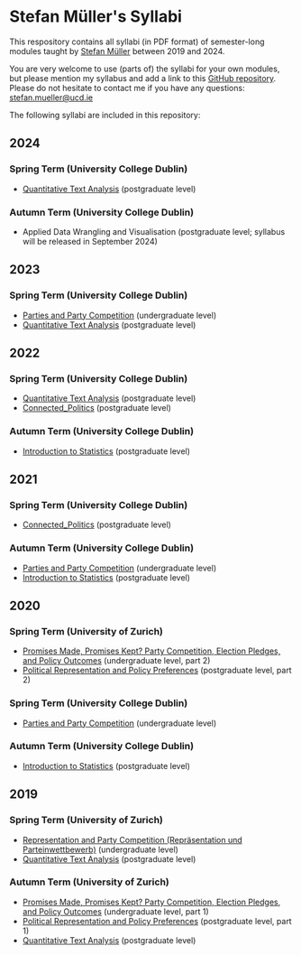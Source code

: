 # Stefan Müller's Syllabi

This respository contains all syllabi (in PDF format) of semester-long modules taught by [Stefan Müller](https://muellerstefan.net) between 2019 and 2024.

You are very welcome to use (parts of) the syllabi for your own modules, but please mention my syllabus and add a link to this [GitHub repository](https://github.com/stefan-mueller/syllabi). Please do not hesitate to contact me if you have any questions: stefan.mueller@ucd.ie

The following syllabi are included in this repository:

## 2024

### Spring Term (University College Dublin)

- [Quantitative Text Analysis](docs/2024-spring-qta.pdf) (postgraduate level)

### Autumn Term (University College Dublin)

- Applied Data Wrangling and Visualisation (postgraduate level; syllabus will be released in September 2024)

## 2023

### Spring Term (University College Dublin)

- [Parties and Party Competition](docs/2023-spring-ppc.pdf) (undergraduate level)
- [Quantitative Text Analysis](docs/2023-spring-qta.pdf) (postgraduate level)


## 2022

### Spring Term (University College Dublin)

- [Quantitative Text Analysis](docs/2022-spring-qta.pdf) (postgraduate level)
- [Connected\_Politics](docs/2022-spring-connected-politics.pdf) (postgraduate level)

### Autumn Term (University College Dublin)

- [Introduction to Statistics](docs/2022-autumn-introstats.pdf) (postgraduate level)

## 2021


### Spring Term (University College Dublin)

- [Connected\_Politics](docs/2021-spring-connected-politics.pdf) (postgraduate level)


### Autumn Term (University College Dublin)

- [Parties and Party Competition](docs/2021-autumn-ppc.pdf) (undergraduate level) 
- [Introduction to Statistics](docs/2021-autumn-introstats.pdf) (postgraduate level)

## 2020

### Spring Term (University of Zurich)


- [Promises Made, Promises Kept? Party Competition, Election Pledges, and Policy Outcomes](docs/2020-spring-pceppo.pdf) (undergraduate level, part 2)
- [Political Representation and Policy Preferences](docs/2020-spring-prpp.pdf) (postgraduate level, part 2)


### Spring Term (University College Dublin)

- [Parties and Party Competition](docs/2020-spring-ppc.pdf) (undergraduate level)


### Autumn Term (University College Dublin)

- [Introduction to Statistics](docs/2020-autumn-introstats.pdf) (postgraduate level)


## 2019

### Spring Term (University of Zurich)

- [Representation and Party Competition (Repräsentation und Parteinwettbewerb)](docs/2019-spring-rp.pdf) (undergraduate level)
- [Quantitative Text Analysis](docs/2019-spring-qta.pdf) (postgraduate level)

### Autumn Term (University of Zurich)

- [Promises Made, Promises Kept? Party Competition, Election Pledges, and Policy Outcomes](docs/2019-autumn-pceppo.pdf) (undergraduate level, part 1)
- [Political Representation and Policy Preferences](docs/2019-autumn-prpp.pdf) (postgraduate level, part 1)
- [Quantitative Text Analysis](docs/2019-autumn-qta.pdf) (postgraduate level)

